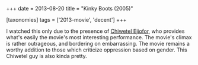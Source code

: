 +++
date = 2013-08-20
title = "Kinky Boots (2005)"

[taxonomies]
tags = ['2013-movie', 'decent']
+++

I watched this only due to the presence of [Chiwetel Ejiofor], who
provides what\'s easily the movie\'s most interesting performance. The
movie\'s climax is rather outrageous, and bordering on embarrassing. The
movie remains a worthy addition to those which criticize oppression
based on gender. This Chiwetel guy is also kinda pretty.

  [Chiwetel Ejiofor]: http://en.wikipedia.org/wiki/Chiwetel_Ejiofor

